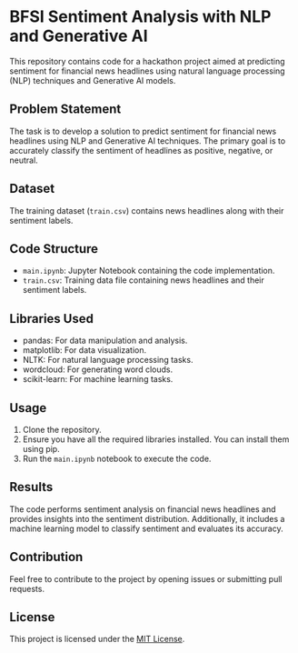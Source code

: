 # BFSI Sentiment Analysis with NLP and Generative AI

This repository contains code for a hackathon project aimed at predicting sentiment for financial news headlines using natural language processing (NLP) techniques and Generative AI models.

## Problem Statement

The task is to develop a solution to predict sentiment for financial news headlines using NLP and Generative AI techniques. The primary goal is to accurately classify the sentiment of headlines as positive, negative, or neutral.

## Dataset

The training dataset (`train.csv`) contains news headlines along with their sentiment labels.

## Code Structure

- `main.ipynb`: Jupyter Notebook containing the code implementation.
- `train.csv`: Training data file containing news headlines and their sentiment labels.

## Libraries Used

- pandas: For data manipulation and analysis.
- matplotlib: For data visualization.
- NLTK: For natural language processing tasks.
- wordcloud: For generating word clouds.
- scikit-learn: For machine learning tasks.

## Usage

1. Clone the repository.
2. Ensure you have all the required libraries installed. You can install them using pip.
3. Run the `main.ipynb` notebook to execute the code.

## Results

The code performs sentiment analysis on financial news headlines and provides insights into the sentiment distribution. Additionally, it includes a machine learning model to classify sentiment and evaluates its accuracy.

## Contribution

Feel free to contribute to the project by opening issues or submitting pull requests.

## License

This project is licensed under the [MIT License](LICENSE).
